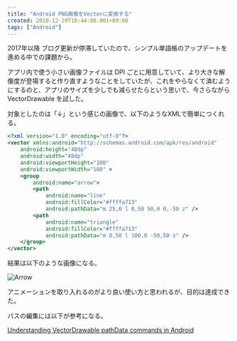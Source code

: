 ```yaml
---
title: "Android PNG画像をVectorに変換する"
created: 2018-12-29T18:44:00.001+09:00
tags: ["Android"]
---
```

2017年以降 ブログ更新が停滞していたので、シンプル単語帳のアップデートを進める中での課題から。

アプリ内で使う小さい画像ファイルは DPI ごとに用意していて、より大きな解像度が登場すると作り直すようなことをしていたが、これをやらなくて済むようにするのと、アプリのサイズを少しでも減らせたらという思いで、今さらながら VectorDrawable を試した。
<!--more-->
対象としたのは「↓」という感じの画像で、以下のようなXMLで簡単につくれる。

```xml
<?xml version="1.0" encoding="utf-8"?>
<vector xmlns:android="http://schemas.android.com/apk/res/android"
    android:height="48dp"
    android:width="48dp"
    android:viewportHeight="100"
    android:viewportWidth="100" >
    <group
        android:name="arrow">
        <path
            android:name="line"
            android:fillColor="#ffffa713"
            android:pathData="m 25,0 l 0,50 50,0 0,-50 z" />
        <path
            android:name="triangle"
            android:fillColor="#ffffa713"
            android:pathData="m 0,50 l 100,0 -50,50 z" />
    </group>
</vector>
```

結果は以下のような画像になる。

![Arrow](https://lh3.googleusercontent.com/-UyrOp7-KVN0/XCdBgxgqoPI/AAAAAAAAluY/CmVl4pBIlr4PijZa6LcHm3cqXZVd-yDhgCE0YBhgL/s0/20181229001.png)

アニメーションを取り入れるのがより良い使い方と思われるが、目的は達成できた。

パスの編集には以下が参考になる。

[Understanding VectorDrawable pathData commands in Android](https://medium.com/@ali.muzaffar/understanding-vectordrawable-pathdata-commands-in-android-d56a6054610e)
